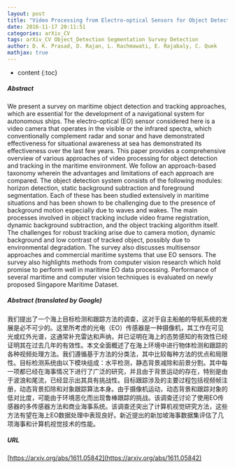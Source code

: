 ```yaml
---
layout: post
title: "Video Processing from Electro-optical Sensors for Object Detection and Tracking in Maritime Environment: A Survey"
date: 2016-11-17 20:11:51
categories: arXiv_CV
tags: arXiv_CV Object_Detection Segmentation Survey Detection
author: D. K. Prasad, D. Rajan, L. Rachmawati, E. Rajabaly, C. Quek
mathjax: true
---
```


* content
{:toc}

##### Abstract
We present a survey on maritime object detection and tracking approaches, which are essential for the development of a navigational system for autonomous ships. The electro-optical (EO) sensor considered here is a video camera that operates in the visible or the infrared spectra, which conventionally complement radar and sonar and have demonstrated effectiveness for situational awareness at sea has demonstrated its effectiveness over the last few years. This paper provides a comprehensive overview of various approaches of video processing for object detection and tracking in the maritime environment. We follow an approach-based taxonomy wherein the advantages and limitations of each approach are compared. The object detection system consists of the following modules: horizon detection, static background subtraction and foreground segmentation. Each of these has been studied extensively in maritime situations and has been shown to be challenging due to the presence of background motion especially due to waves and wakes. The main processes involved in object tracking include video frame registration, dynamic background subtraction, and the object tracking algorithm itself. The challenges for robust tracking arise due to camera motion, dynamic background and low contrast of tracked object, possibly due to environmental degradation. The survey also discusses multisensor approaches and commercial maritime systems that use EO sensors. The survey also highlights methods from computer vision research which hold promise to perform well in maritime EO data processing. Performance of several maritime and computer vision techniques is evaluated on newly proposed Singapore Maritime Dataset.

##### Abstract (translated by Google)
我们提出了一个海上目标检测和跟踪方法的调查，这对于自主船舶的导航系统的发展是必不可少的。这里所考虑的光电（EO）传感器是一种摄像机，其工作在可见光或红外光谱，这通常补充雷达和声纳，并已证明在海上的态势感知的有效性已经证明其在过去几年的有效性。本文全面概述了在海上环境中进行物体检测和跟踪的各种视频处理方法。我们遵循基于方法的分类法，其中比较每种方法的优点和局限性。目标检测系统由以下模块组成：水平检测，静态背景减除和前景分割。其中每一项都已经在海事情况下进行了广泛的研究，并且由于背景运动的存在，特别是由于波浪和尾流，已经显示出其具有挑战性。目标跟踪涉及的主要过程包括视频帧注册，动态背景扣除和对象跟踪算法本身。由于摄像机运动，动态背景和跟踪对象的低对比度，可能由于环境恶化而出现鲁棒跟踪的挑战。该调查还讨论了使用EO传感器的多传感器方法和商业海事系统。该调查还突出了计算机视觉研究方法，这些方法有望在海上EO数据处理中表现良好。新近提出的新加坡海事数据集评估了几项海事和计算机视觉技术的性能。

##### URL
[https://arxiv.org/abs/1611.05842](https://arxiv.org/abs/1611.05842)

